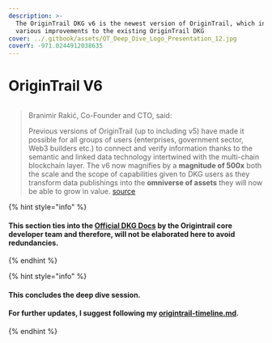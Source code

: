 ```yaml
---
description: >-
  The OriginTrail DKG v6 is the newest version of OriginTrail, which introduces
  various improvements to the existing OriginTrail DKG
cover: ../.gitbook/assets/OT_Deep_Dive_Logo_Presentation_12.jpg
coverY: -971.0244912038635
---
```


# OriginTrail V6

<figure><img src="https://origintrail.io/images/meta-images/v6-meta.png" alt=""><figcaption></figcaption></figure>

> Branimir Rakić, Co-Founder and CTO, said:
>
> Previous versions of OriginTrail (up to including v5) have made it possible for all groups of users (enterprises, government sector, Web3 builders etc.) to connect and verify information thanks to the semantic and linked data technology intertwined with the multi-chain blockchain layer. The v6 now magnifies by a **magnitude of 500x** both the scale and the scope of capabilities given to DKG users as they transform data publishings into the **omniverse of assets** they will now be able to grow in value. [source](https://medium.com/origintrail/origintrail-dkg-v6-feature-locked-and-loaded-for-stage-2-release-on-origintrail-parachain-dd809b1c4ff0)

{% hint style="info" %}
#### This section ties into the [**Official DKG Docs**](https://docs.origintrail.io/general/dkgintro) by the Origintrail core developer team and therefore, will not be elaborated here to avoid redundancies.&#x20;
{% endhint %}

{% hint style="info" %}
#### This concludes the deep dive session.&#x20;

#### For further updates, I suggest following my [origintrail-timeline.md](../guides-and-tools/origintrail-timeline.md "mention").&#x20;
{% endhint %}
